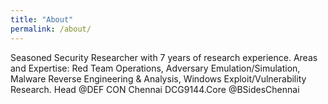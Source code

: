 ```yaml
---
title: "About"
permalink: /about/
---
```


Seasoned Security Researcher with 7 years of research experience. Areas and Expertise: Red Team Operations, Adversary Emulation/Simulation, Malware Reverse Engineering & Analysis, Windows Exploit/Vulnerability Research. Head @DEF CON Chennai DCG9144.Core @BSidesChennai
